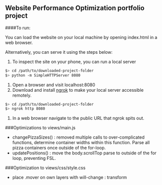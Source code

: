 ## Website Performance Optimization portfolio project

####To run:

You can load the website on your local machine by opening
index.html in a web browser.

Alternatively, you can serve it using the steps below:

1. To inspect the site on your phone, you can run a local server

  ```bash
  $> cd /path/to/downloaded-project-folder
  $> python -m SimpleHTTPServer 8080
  ```

1. Open a browser and visit localhost:8080
1. Download and install [ngrok](https://ngrok.com/) to make your local server accessible remotely.

  ``` bash
  $> cd /path/to/downloaded-project-folder
  $> ngrok http 8080
  ```

1. In a web browser navigate to the public URL that ngrok spits out.

###Optimizations to views/main.js

* changePizzaSizes() : removed multiple calls to over-complicated functions, determine container widths
within this function.  Parse all pizza containers once outside of the for-loop.
* updatePositions() : move the body.scrollTop parse to outside of the for loop, preventing FSL.

###Optimization to views/css/style.css

* place .mover on own layers with will-change : transform
